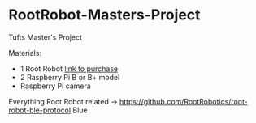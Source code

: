 # RootRobot-Masters-Project
Tufts Master's Project 

Materials: 
- 1 Root Robot [link to purchase](https://shop.edu.irobot.com/collections/how-to-buy)
- 2 Raspberry Pi B or B+ model
- Raspberry Pi camera 

Everything Root Robot related -> https://github.com/RootRobotics/root-robot-ble-protocol
Blue



